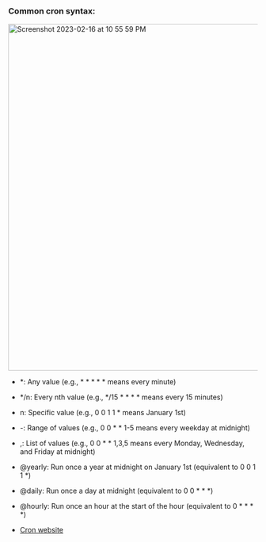 ### Common cron syntax:

<img width="700" alt="Screenshot 2023-02-16 at 10 55 59 PM" src="https://user-images.githubusercontent.com/31228460/219571648-ffcdee08-7c6d-487c-8503-f9ff8e7e1971.PNG">

- *: Any value (e.g., * * * * * means every minute)
- */n: Every nth value (e.g., */15 * * * * means every 15 minutes)
- n: Specific value (e.g., 0 0 1 1 * means January 1st)
- -: Range of values (e.g., 0 0 * * 1-5 means every weekday at midnight)
- ,: List of values (e.g., 0 0 * * 1,3,5 means every Monday, Wednesday, and Friday at midnight)
- @yearly: Run once a year at midnight on January 1st (equivalent to 0 0 1 1 *)
- @daily: Run once a day at midnight (equivalent to 0 0 * * *)
- @hourly: Run once an hour at the start of the hour (equivalent to 0 * * * *)

- [Cron website](https://crontab.guru/)
